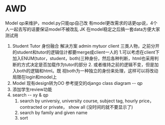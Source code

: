 # AWD
Model qp来维护，model.py只能qp自己改
有model更改需求的话更qp说，4个人一起去写的话要保证model不被改乱
JK 在model稳定之后搞一套data方便大家测试用

1. Student Tutor 身份融合
	解决方案
	admin mytuor client 三类人物，之前分开的student和tutor的逻辑估计都要merge成client一人的
	1.可以考虑在client下加入ENUM(tutor，student，both)三种身份，然后各种判断，html也采用判断的方式决定是否加载作为tutor的部分
	2. 或者维持之前的逻辑不变，但是加入both的逻辑和html。既 视both为一种独立的身份来处理，这样可以将改动局限在login和model上
2. Model 现有design转为OO 参考提交的django class diagram -- qp
3. 添加学生review功能
4. search -- xy & qp
	1. search by universiy, university course, subject tag, hourly price， contracted or private， show all (没时间的就不要显示了)
	2. search by family and given name
	3. sort
